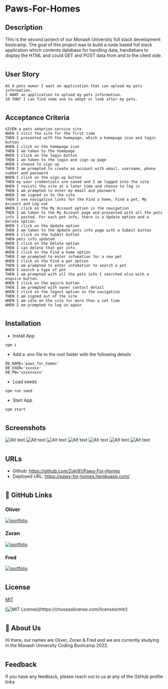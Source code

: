 # Paws-For-Homes

## Description
This is the second porject of our Monash University full stack development bootcamp. The goal of this project was to build a node based full stack application which contents database for handling data, handlebars to display the HTML and could GET and POST data from and to the client side.
#

## User Story
```
AS A pets owner I want an application that can upload my pets information.
I WANT an application to upload my pets information.
SO THAT I can find some one to adopt or look after my pets.
```
#
## Acceptance Criteria
```
GIVEN a pets adoption service site
WHEN I visit the site for the first time
THEN I presented with the homepage, which a homepage icon and login button
WHEN I click on the homepage icon
THEN I am taken to the homepage
WHEN I click on the login button
THEN I am taken to the login and sign up page
WHEN I choose to sign up
THEN I am prompted to create an account with email, username, phone number and password
WHEN I click on the sign-up button
THEN my user credentials are saved and I am logged into the site
WHEN I revisti the site at a later time and choose to log in
THEN I am prompted to enter my email and password
WHEN I am signed in to the site
THEN I see navigation links for the Find a home, Find a pet, My Account and Log out
WHEN I click on the My Account option in the navigation
THEN I am taken to the My Account page and presented with all the pets info I posted. For each pet info, there is a Update option and a Delete option.
WHEN I click on the Update option
THEN I am taken to the Update pets info page with a Submit button
WHEN I click on the Submit button
THEN pets info updated
WHEN I click on the Delete option
THEN I can delete that pet info.
WHEN I click on the Find a home option
THEN I am prompted to enter infomation for a new pet
WHEN I click on the Find a pet option
THEN I am prompted to enter infomation to search a pet
WHEN I search a type of pet
THEN I am prompted with all the pets info I searched also with a enquire button.
WHEN I click on the equire button
THEN I am prompted with owner contact detail
WHEN I click on the logout option in the navigation
THEN I am signed out of the site
WHEN I am idle on the site for more than a set time
WHEN I am prompted to log in again

```
#
## Installation
* Install App
```
npm i
```

* Add a .env file to the root folder with the following details
```
DB_NAME='paws_for_homes'
DB_USER='xxxxxx'
DB_PW='xxxxxxxxx'
```

* Load seeds
```
npm run seed
```

* Start App
```
npm start
```
#

## Screenshots
![Alt text](https://github.com/Zoki91/Paws-For-Homes/blob/master/public/img/paws-for-homes.herokuapp.com_%20(1).png)
![Alt text](https://github.com/Zoki91/Paws-For-Homes/blob/master/public/img/paws-for-homes.herokuapp.com_find%20(1).png)
![Alt text](https://github.com/Zoki91/Paws-For-Homes/blob/master/public/img/paws-for-homes.herokuapp.com_find%20(2).png)
![Alt text](https://github.com/Zoki91/Paws-For-Homes/blob/master/public/img/paws-for-homes.herokuapp.com_login%20(1).png)
![Alt text](https://github.com/Zoki91/Paws-For-Homes/blob/master/public/img/paws-for-homes.herokuapp.com_myaccount%20(1).png)
![Alt text](https://github.com/Zoki91/Paws-For-Homes/blob/master/public/img/paws-for-homes.herokuapp.com_myaccount%20(2).png)
![Alt text](https://github.com/Zoki91/Paws-For-Homes/blob/master/public/img/paws-for-homes.herokuapp.com_new%20(1).png)
#

## URLs
* Github: https://github.com/Zoki91/Paws-For-Homes  
* Deployed URL: https://paws-for-homes.herokuapp.com/ 
#

## 🔗 GitHub Links
### Oliver 
[![portfolio](https://img.shields.io/badge/my_portfolio-000?style=for-the-badge&logo=ko-fi&logoColor=white)](https://github.com/OGray96/)

### Zoran 
[![portfolio](https://img.shields.io/badge/my_portfolio-000?style=for-the-badge&logo=ko-fi&logoColor=white)](https://github.com/Zoki91/)

### Fred 
[![portfolio](https://img.shields.io/badge/my_portfolio-000?style=for-the-badge&logo=ko-fi&logoColor=white)](https://github.com/Fredbian/)

#

## License

[MIT](https://choosealicense.com/licenses/mit/)

[![MIT License](https://img.shields.io/apm/l/atomic-design-ui.svg?)](https://choosealicense.com/licenses/mit/)

#

## 🚀 About Us
Hi there, our names are Oliver, Zoran & Fred and we are currently studying in the Monash University Coding Bootcamp 2022.

#

## Feedback

If you have any feedback, please reach out to us at any of the GitHub profile links
